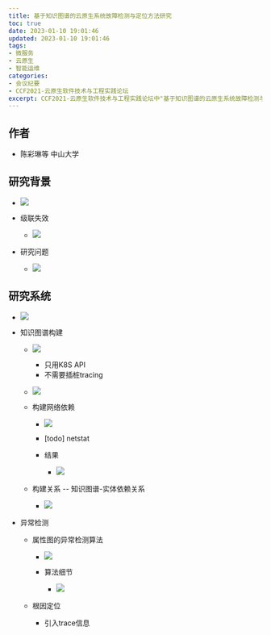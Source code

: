 ```yaml
---
title: 基于知识图谱的云原生系统故障检测与定位方法研究
toc: true
date: 2023-01-10 19:01:46
updated: 2023-01-10 19:01:46
tags:
- 微服务
- 云原生
- 智能运维
categories:
- 会议纪要
- CCF2021-云原生软件技术与工程实践论坛
excerpt: CCF2021-云原生软件技术与工程实践论坛中"基于知识图谱的云原生系统故障检测与定位方法研究"，报告方为中山大学
---
```


## 作者

  * 陈彩琳等 中山大学
## 研究背景

  * ![](image-20211225150446-ax32jjp.png)
  * 级联失效

    * ![](image-20211225150818-3k6lbp3.png)
  * 研究问题

    * ![](image-20211225150857-llg0qco.png)
## 研究系统

  * ![](image-20211225150910-njj8d4x.png)
  * 知识图谱构建

    * ![](image-20211225151136-9gdhnut.png)

      * 只用K8S API
      * 不需要插桩tracing
    * ![](image-20211225151249-v12wn4p.png)
    * 构建网络依赖

      * ![](image-20211225151310-lguy3u3.png)
      * [todo] netstat
      * 结果

        * ![](image-20211225151349-3ia7bwm.png)
    * 构建关系 -- 知识图谱-实体依赖关系

      * ![](image-20211225151424-6asdot8.png)
  * 异常检测

    * 属性图的异常检测算法

      * ![](image-20211225151508-s5mzp7a.png)
      * 算法细节

        * ![](image-20211225151602-cbucc4t.png)
    * 根因定位

      * 引入trace信息
